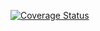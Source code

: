 [![Coverage Status](https://coveralls.io/repos/github/notmarkmiranda/version_10/badge.svg?branch=master)](https://coveralls.io/github/notmarkmiranda/version_10?branch=master)
